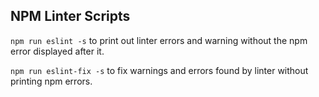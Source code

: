 ## NPM Linter Scripts

`npm run eslint -s` to print out linter errors and warning without the npm error displayed after it.

`npm run eslint-fix -s` to fix warnings and errors found by linter without printing npm errors.
